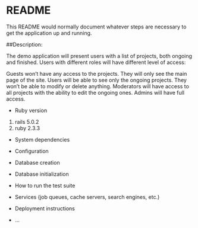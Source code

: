 # README

This README would normally document whatever steps are necessary to get the
application up and running.


##Description:

The demo application will present users with a list of projects, both ongoing and finished. Users with different roles will have different level of access:

Guests won’t have any access to the projects. They will only see the main page of the site.
Users will be able to see only the ongoing projects. They won’t be able to modify or delete anything.
Moderators will have access to all projects with the ability to edit the ongoing ones.
Admins will have full access.

* Ruby version
 1. rails 5.0.2 
 2. ruby 2.3.3
* System dependencies

* Configuration

* Database creation

* Database initialization

* How to run the test suite

* Services (job queues, cache servers, search engines, etc.)

* Deployment instructions

* ...
